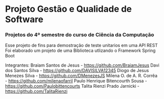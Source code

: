 # Projeto Gestão e Qualidade de Software

### Projetos do 4º semestre do curso de Ciência da Computação


Esse projeto de fins para demostração de teste unitarios em uma API REST
Foi elaborado um projeto de uma Biblioteca utlizando o Framework Spring Boot

Integrantes:
Braiam Santos de Jesus - https://github.com/BraiamJesus
Davi dos Santos Silva - https://github.com/DAVISILVA12345
Diogo de Jesus Menezes Silva - https://github.com/DMenezesJS
Milena O. de A. R. Corrêa - https://github.com/milenaofarril
Paulo Henrique Bitencourth Sousa - https://github.com/Paulobittencourts
Talita Rienzi Prado Jarnicki - https://github.com/TalitaRienzi
